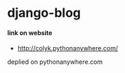 # django-blog

#### link on website
 * http://colyk.pythonanywhere.com/

deplied on pythonanywhere.com
